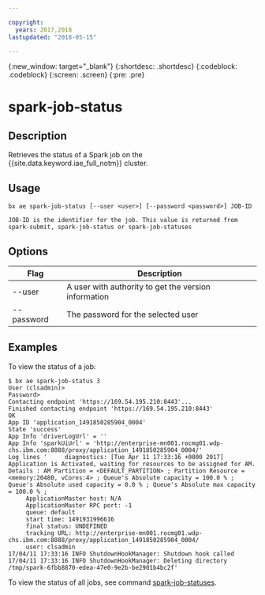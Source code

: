 ```yaml
---

copyright:
  years: 2017,2018
lastupdated: "2018-05-15"

---
```


<!-- Attribute definitions -->
{:new_window: target="_blank"}
{:shortdesc: .shortdesc}
{:codeblock: .codeblock}
{:screen: .screen}
{:pre: .pre}

# spark‐job‐status
## Description

Retrieves the status of a Spark job on the {{site.data.keyword.iae_full_notm}} cluster.

## Usage

```
bx ae spark-job-status [--user <user>] [--password <password>] JOB-ID

JOB-ID is the identifier for the job. This value is returned from spark-submit, spark-job-status or spark-job-statuses
```

## Options

Flag       | Description
---------- | ----------------------------------------------------
--user     | A user with authority to get the version information
--password | The password for the selected user

## Examples

To view the status of a job:

```
$ bx ae spark-job-status 3
User (clsadmin)>
Password>
Contacting endpoint 'https://169.54.195.210:8443'...
Finished contacting endpoint 'https://169.54.195.210:8443'
OK
App ID 'application_1491850285904_0004'
State 'success'
App Info 'driverLogUrl' = ''
App Info 'sparkUiUrl' = 'http://enterprise-mn001.rocmg01.wdp-chs.ibm.com:8088/proxy/application_1491850285904_0004/'
Log lines '     diagnostics: [Tue Apr 11 17:33:16 +0000 2017] Application is Activated, waiting for resources to be assigned for AM.  Details : AM Partition = <DEFAULT_PARTITION> ; Partition Resource = <memory:20480, vCores:4> ; Queue's Absolute capacity = 100.0 % ; Queue's Absolute used capacity = 0.0 % ; Queue's Absolute max capacity = 100.0 % ;
     ApplicationMaster host: N/A
     ApplicationMaster RPC port: -1
     queue: default
     start time: 1491931996616
     final status: UNDEFINED
     tracking URL: http://enterprise-mn001.rocmg01.wdp-chs.ibm.com:8088/proxy/application_1491850285904_0004/
     user: clsadmin
17/04/11 17:33:16 INFO ShutdownHookManager: Shutdown hook called
17/04/11 17:33:16 INFO ShutdownHookManager: Deleting directory /tmp/spark-6fbb8870-edea-47e0-9e2b-be2901b4bc2f'
```

To view the status of all jobs, see command [spark-job-statuses](./wce-cli-ref-spark-job-statuses.html).
